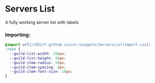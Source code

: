 # Servers List
A fully working server list with labels

### Importing:
```css
@import url(//OILYY.github.io/css-snippets/ServersList/import.css);
:root {
  --guild-list-width: 290px;
  --guild-list-height: 48px;
  --guild-item-radius: 50px;
  --guild-item-spacing: 8px;
  --guild-item-font-size: 16px;
}